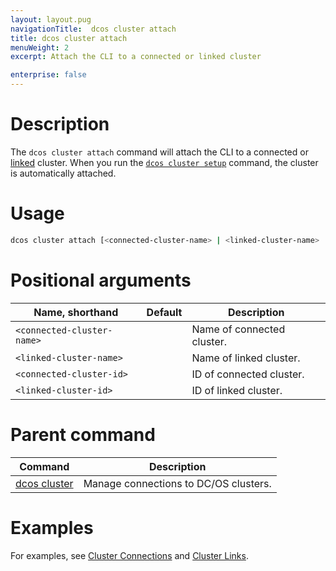 ```yaml
---
layout: layout.pug
navigationTitle:  dcos cluster attach
title: dcos cluster attach
menuWeight: 2
excerpt: Attach the CLI to a connected or linked cluster

enterprise: false
---
```


# Description
The `dcos cluster attach` command will attach the CLI to a connected or [linked](/1.11/cli/command-reference/dcos-cluster/dcos-cluster-link/) cluster. When you run the [`dcos cluster setup`](/1.11/cli/command-reference/dcos-cluster/dcos-cluster-setup) command, the cluster is automatically attached.

# Usage

```bash
dcos cluster attach [<connected-cluster-name> | <linked-cluster-name> | <connected-cluster-id> | <linked-cluster-id>]
```

# Positional arguments

| Name, shorthand | Default | Description |
|---------|-------------|-------------|
| `<connected-cluster-name>`   |             | Name of connected cluster. |
| `<linked-cluster-name>`   |             | Name of linked cluster. |
| `<connected-cluster-id>`   |             | ID of connected cluster. |
| `<linked-cluster-id>`   |             | ID of linked cluster. |

# Parent command

| Command | Description |
|---------|-------------|
| [dcos cluster](/1.11/cli/command-reference/dcos-cluster/) | Manage connections to DC/OS clusters. |

# Examples
For examples, see [Cluster Connections](/1.11/administering-clusters/multiple-clusters/cluster-connections/) and [Cluster Links](/1.11/administering-clusters/multiple-clusters/cluster-links/).
